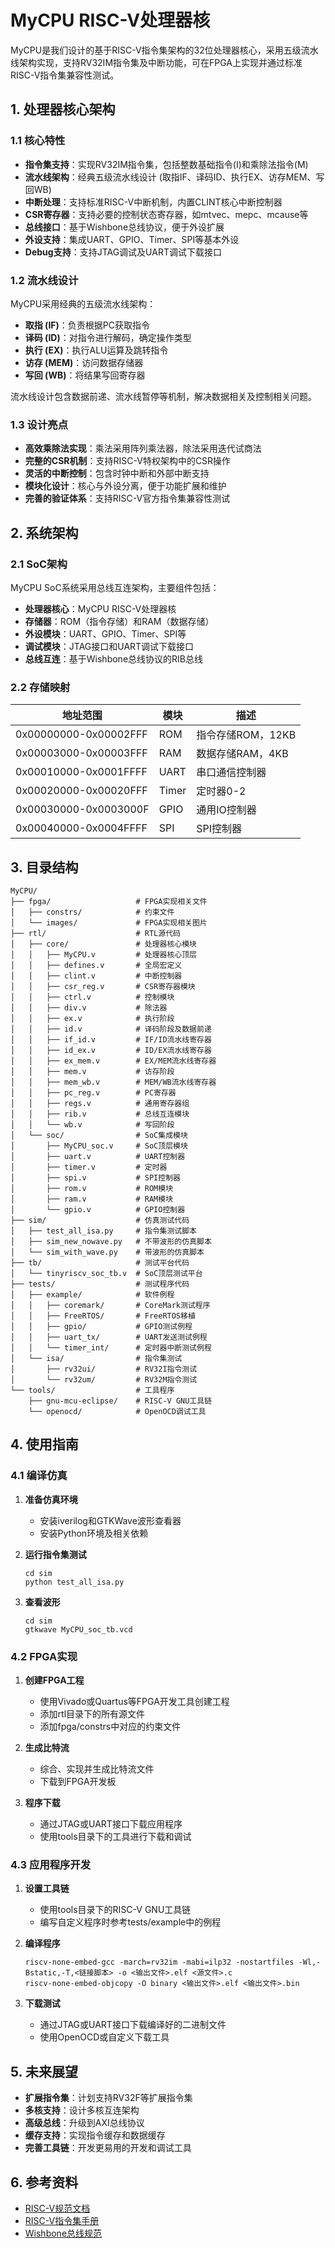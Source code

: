 # MyCPU RISC-V处理器核

MyCPU是我们设计的基于RISC-V指令集架构的32位处理器核心，采用五级流水线架构实现，支持RV32IM指令集及中断功能，可在FPGA上实现并通过标准RISC-V指令集兼容性测试。

## 1. 处理器核心架构

### 1.1 核心特性

- **指令集支持**：实现RV32IM指令集，包括整数基础指令(I)和乘除法指令(M)
- **流水线架构**：经典五级流水线设计 (取指IF、译码ID、执行EX、访存MEM、写回WB)
- **中断处理**：支持标准RISC-V中断机制，内置CLINT核心中断控制器
- **CSR寄存器**：支持必要的控制状态寄存器，如mtvec、mepc、mcause等
- **总线接口**：基于Wishbone总线协议，便于外设扩展
- **外设支持**：集成UART、GPIO、Timer、SPI等基本外设
- **Debug支持**：支持JTAG调试及UART调试下载接口

### 1.2 流水线设计

MyCPU采用经典的五级流水线架构：

- **取指 (IF)**：负责根据PC获取指令
- **译码 (ID)**：对指令进行解码，确定操作类型
- **执行 (EX)**：执行ALU运算及跳转指令
- **访存 (MEM)**：访问数据存储器
- **写回 (WB)**：将结果写回寄存器

流水线设计包含数据前递、流水线暂停等机制，解决数据相关及控制相关问题。

### 1.3 设计亮点

- **高效乘除法实现**：乘法采用阵列乘法器，除法采用迭代试商法
- **完整的CSR机制**：支持RISC-V特权架构中的CSR操作
- **灵活的中断控制**：包含时钟中断和外部中断支持
- **模块化设计**：核心与外设分离，便于功能扩展和维护
- **完善的验证体系**：支持RISC-V官方指令集兼容性测试

## 2. 系统架构

### 2.1 SoC架构

MyCPU SoC系统采用总线互连架构，主要组件包括：

- **处理器核心**：MyCPU RISC-V处理器核
- **存储器**：ROM（指令存储）和RAM（数据存储）
- **外设模块**：UART、GPIO、Timer、SPI等
- **调试模块**：JTAG接口和UART调试下载接口
- **总线互连**：基于Wishbone总线协议的RIB总线

### 2.2 存储映射

| 地址范围           | 模块           | 描述                 |
|-------------------|---------------|---------------------|
| 0x00000000-0x00002FFF | ROM         | 指令存储ROM，12KB     |
| 0x00003000-0x00003FFF | RAM         | 数据存储RAM，4KB      |
| 0x00010000-0x0001FFFF | UART        | 串口通信控制器         |
| 0x00020000-0x00020FFF | Timer       | 定时器0-2            |
| 0x00030000-0x0003000F | GPIO        | 通用IO控制器          |
| 0x00040000-0x0004FFFF | SPI         | SPI控制器            |

## 3. 目录结构

```
MyCPU/
├── fpga/                   # FPGA实现相关文件
│   ├── constrs/            # 约束文件
│   └── images/             # FPGA实现相关图片
├── rtl/                    # RTL源代码
│   ├── core/               # 处理器核心模块
│   │   ├── MyCPU.v         # 处理器核心顶层
│   │   ├── defines.v       # 全局宏定义
│   │   ├── clint.v         # 中断控制器
│   │   ├── csr_reg.v       # CSR寄存器模块
│   │   ├── ctrl.v          # 控制模块
│   │   ├── div.v           # 除法器
│   │   ├── ex.v            # 执行阶段
│   │   ├── id.v            # 译码阶段及数据前递
│   │   ├── if_id.v         # IF/ID流水线寄存器
│   │   ├── id_ex.v         # ID/EX流水线寄存器
│   │   ├── ex_mem.v        # EX/MEM流水线寄存器
│   │   ├── mem.v           # 访存阶段
│   │   ├── mem_wb.v        # MEM/WB流水线寄存器
│   │   ├── pc_reg.v        # PC寄存器
│   │   ├── regs.v          # 通用寄存器组
│   │   ├── rib.v           # 总线互连模块
│   │   └── wb.v            # 写回阶段
│   └── soc/                # SoC集成模块
│       ├── MyCPU_soc.v     # SoC顶层模块
│       ├── uart.v          # UART控制器
│       ├── timer.v         # 定时器
│       ├── spi.v           # SPI控制器
│       ├── rom.v           # ROM模块
│       ├── ram.v           # RAM模块
│       └── gpio.v          # GPIO控制器
├── sim/                    # 仿真测试代码
│   ├── test_all_isa.py     # 指令集测试脚本
│   ├── sim_new_nowave.py   # 不带波形的仿真脚本
│   └── sim_with_wave.py    # 带波形的仿真脚本
├── tb/                     # 测试平台代码
│   └── tinyriscv_soc_tb.v  # SoC顶层测试平台
├── tests/                  # 测试程序代码
│   ├── example/            # 软件例程
│   │   ├── coremark/       # CoreMark测试程序
│   │   ├── FreeRTOS/       # FreeRTOS移植
│   │   ├── gpio/           # GPIO测试例程
│   │   ├── uart_tx/        # UART发送测试例程
│   │   └── timer_int/      # 定时器中断测试例程
│   └── isa/                # 指令集测试
│       ├── rv32ui/         # RV32I指令测试
│       └── rv32um/         # RV32M指令测试
└── tools/                  # 工具程序
    ├── gnu-mcu-eclipse/    # RISC-V GNU工具链
    └── openocd/            # OpenOCD调试工具
```

## 4. 使用指南

### 4.1 编译仿真

1. **准备仿真环境**
   - 安装iverilog和GTKWave波形查看器
   - 安装Python环境及相关依赖

2. **运行指令集测试**
   ```
   cd sim
   python test_all_isa.py
   ```

3. **查看波形**
   
   ```
   cd sim
   gtkwave MyCPU_soc_tb.vcd
   ```

### 4.2 FPGA实现

1. **创建FPGA工程**
   - 使用Vivado或Quartus等FPGA开发工具创建工程
   - 添加rtl目录下的所有源文件
   - 添加fpga/constrs中对应的约束文件

2. **生成比特流**
   - 综合、实现并生成比特流文件
   - 下载到FPGA开发板

3. **程序下载**
   - 通过JTAG或UART接口下载应用程序
   - 使用tools目录下的工具进行下载和调试

### 4.3 应用程序开发

1. **设置工具链**
   - 使用tools目录下的RISC-V GNU工具链
   - 编写自定义程序时参考tests/example中的例程

2. **编译程序**
   ```
   riscv-none-embed-gcc -march=rv32im -mabi=ilp32 -nostartfiles -Wl,-Bstatic,-T,<链接脚本> -o <输出文件>.elf <源文件>.c
   riscv-none-embed-objcopy -O binary <输出文件>.elf <输出文件>.bin
   ```

3. **下载测试**
   - 通过JTAG或UART接口下载编译好的二进制文件
   - 使用OpenOCD或自定义下载工具

## 5. 未来展望

- **扩展指令集**：计划支持RV32F等扩展指令集
- **多核支持**：设计多核互连架构
- **高级总线**：升级到AXI总线协议
- **缓存支持**：实现指令缓存和数据缓存
- **完善工具链**：开发更易用的开发和调试工具

## 6. 参考资料

- [RISC-V规范文档](https://riscv.org/specifications/)
- [RISC-V指令集手册](https://riscv.org/technical/specifications/)
- [Wishbone总线规范](https://wishbone-interconnect.readthedocs.io/) 